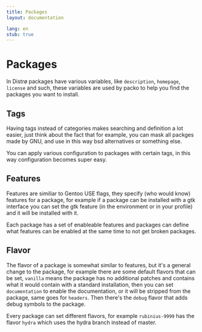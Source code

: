 ```yaml
---
title: Packages
layout: documentation

lang: en
stub: true
---
```


Packages
========
In Distrø packages have various variables, like `description`, `homepage`, `license` and such,
these variables are used by packo to help you find the packages you want to install.

Tags
----
Having tags instead of categories makes searching and definition a lot easier, just think about
the fact that for example, you can mask all packges made by GNU, and use in this way bsd alternatives
or something else.

You can apply various configuration to packages with certain tags, in this way configuration
becomes super easy.

Features
--------
Features are similiar to Gentoo USE flags, they specify (who would know) features for a package,
for example if a package can be installed with a gtk interface you can set the gtk feature (in
the environment or in your profile) and it will be installed with it.

Each package has a set of enableable features and packages can define what features can be enabled
at the same time to not get broken packages.

Flavor
------
The flavor of a package is somewhat similar to features, but it's a general change to the package,
for example there are some default flavors that can be set, `vanilla` means the package has no
additional patches and contains what it would contain with a standard installation, then you can
set `documentation` to enable the documentation, or it will be stripped from the package, same
goes for `headers`. Then there's the `debug` flavor that adds debug symbols to the package.

Every package can set different flavors, for example `rubinius-9999` has the flavor `hydra` which
uses the hydra branch instead of master.

